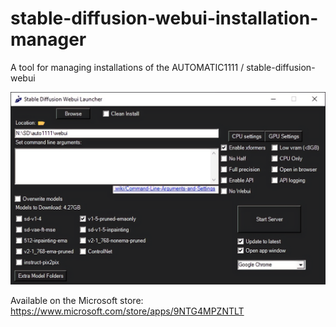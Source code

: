 # stable-diffusion-webui-installation-manager
 A tool for managing installations of the AUTOMATIC1111 / stable-diffusion-webui

![alt text](https://github.com/PhytoEpidemic/stable-diffusion-webui-installation-manager/blob/main/00344.png)

Available on the Microsoft store: https://www.microsoft.com/store/apps/9NTG4MPZNTLT
